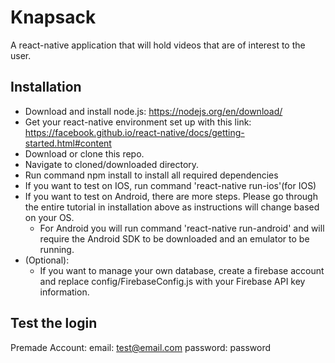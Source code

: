 # Knapsack

A react-native application that will hold videos that are of interest to the user.

## Installation

- Download and install node.js: https://nodejs.org/en/download/
- Get your react-native environment set up with this link: https://facebook.github.io/react-native/docs/getting-started.html#content
- Download or clone this repo.
- Navigate to cloned/downloaded directory.
- Run command npm install to install all required dependencies
- If you want to test on IOS, run command 'react-native run-ios'(for IOS)
- If you want to test on Android, there are more steps. Please go through the entire tutorial in installation above as instructions will change based on your OS.
  - For Android you will run command 'react-native run-android' and will require the Android SDK to be downloaded and an emulator to be running.
- (Optional):
  - If you want to manage your own database, create a firebase account and replace config/FirebaseConfig.js with your Firebase API key information.

##  Test the login

Premade Account:
  email: test@email.com
  password: password
